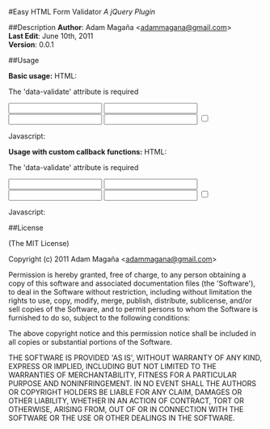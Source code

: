 #Easy HTML Form Validator
*A jQuery Plugin*

##Description
**Author**: Adam Magaña &lt;adammagana@gmail.com&gt;  
**Last Edit**: June 10th, 2011  
**Version**: 0.0.1

##Usage

**Basic usage:**
HTML:

The 'data-validate' attribute is required
<form>
    <input type="text" data-validate="required" name="required-validation" />
    <input type="text" data-validate="email" name="email-validation" />
    <input type="text" data-validate="url" name="url-validation" />
    <input type="text" data-validate="numeric" name="numeric-validation" />
    <input type="checkbox" data-validate="required" name="checkbox-validation" />
</form>

Javascript:

<script type="text/javascript">
    $('form').validate();
</script>

**Usage with custom callback functions:**
HTML:

The 'data-validate' attribute is required
<form>
    <input type="text" data-validate="required" name="required-validation" />
    <input type="text" data-validate="email" name="email-validation" />
    <input type="text" data-validate="url" name="url-validation" />
    <input type="text" data-validate="numeric" name="numeric-validation" />
    <input type="checkbox" data-validate="required" name="checkbox-validation" />
</form>

Javascript:


<script type="text/javascript">
    $('form').validate({
        fieldError:function() {
            //Called when validation fails on an individual field
        },
        error:function() {
            //Called when validation completes and validation errors are found
        },
        success:function(errors) {
            //Called when validation completes and no validation errors are found
        }
    });
</script>

##License 

(The MIT License)

Copyright (c) 2011 Adam Magaña &lt;adammagana@gmail.com&gt;

Permission is hereby granted, free of charge, to any person obtaining
a copy of this software and associated documentation files (the
'Software'), to deal in the Software without restriction, including
without limitation the rights to use, copy, modify, merge, publish,
distribute, sublicense, and/or sell copies of the Software, and to
permit persons to whom the Software is furnished to do so, subject to
the following conditions:

The above copyright notice and this permission notice shall be
included in all copies or substantial portions of the Software.

THE SOFTWARE IS PROVIDED 'AS IS', WITHOUT WARRANTY OF ANY KIND,
EXPRESS OR IMPLIED, INCLUDING BUT NOT LIMITED TO THE WARRANTIES OF
MERCHANTABILITY, FITNESS FOR A PARTICULAR PURPOSE AND NONINFRINGEMENT.
IN NO EVENT SHALL THE AUTHORS OR COPYRIGHT HOLDERS BE LIABLE FOR ANY
CLAIM, DAMAGES OR OTHER LIABILITY, WHETHER IN AN ACTION OF CONTRACT,
TORT OR OTHERWISE, ARISING FROM, OUT OF OR IN CONNECTION WITH THE
SOFTWARE OR THE USE OR OTHER DEALINGS IN THE SOFTWARE.
